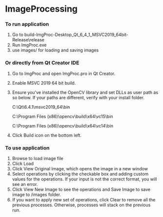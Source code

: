 # ImageProcessing


### To run application
1. Go to build-ImgProc-Desktop_Qt_6_4_1_MSVC2019_64bit-Release\release
2. Run ImgProc.exe
3. use images/ for loading and saving images

### Or directly from Qt Creator IDE
1. Go to ImgProc and open ImgProc.pro in Qt Creator.
2. Enable MSVC 2019 64 bit build.
3. Ensure you've installed the OpenCV library and set DLLs as user path as so below. If your paths are different, verify with your install folder. 
	
	C:\Qt\6.4.1\msvc2019_64\bin
	
	C:\Program Files (x86)\opencv\build\x64\vc15\bin
	
	C:\Program Files (x86)\opencv\build\x64\vc14\bin
	
4. Click Build icon on the bottom left.

### To use application
1. Browse to load image file
2. Click Load
3. Click View Original Image, which opens the image in a new window
4. Select operations by clicking the checkable box and adding custom values for the operations. If your input is not the correct format, you will see an error.
5. Click View New Image to see the operations and Save Image to save image to /images folder.
6. If you want to apply new set of operations, click Clear to remove all the previous processes. Otherwise, processes will stack on the previous run.
